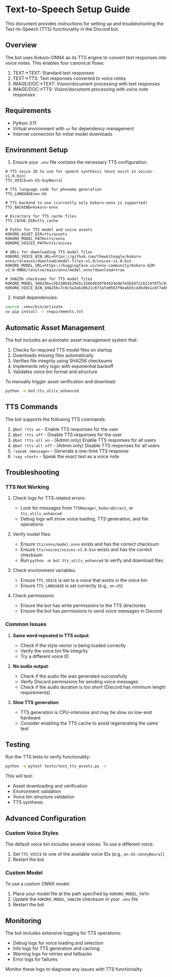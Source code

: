 # Text-to-Speech Setup Guide

This document provides instructions for setting up and troubleshooting the Text-to-Speech (TTS) functionality in the Discord bot.

## Overview

The bot uses Kokoro-ONNX as its TTS engine to convert text responses into voice notes. This enables four canonical flows:

1. TEXT→TEXT: Standard text responses
2. TEXT→TTS: Text responses converted to voice notes
3. IMAGE/DOC→TEXT: Vision/document processing with text responses
4. IMAGE/DOC→TTS: Vision/document processing with voice note responses

## Requirements

- Python 3.11
- Virtual environment with `uv` for dependency management
- Internet connection for initial model downloads

## Environment Setup

1. Ensure your `.env` file contains the necessary TTS configuration:

```
# TTS voice ID to use for speech synthesis (must exist in voices-v1.0.bin)
TTS_VOICE=en-US-GuyNeural

# TTS language code for phoneme generation
TTS_LANGUAGE=en-US

# TTS backend to use (currently only kokoro-onnx is supported)
TTS_BACKEND=kokoro-onnx

# Directory for TTS cache files
TTS_CACHE_DIR=tts_cache

# Paths for TTS model and voice assets
KOKORO_ASSET_DIR=tts/assets
KOKORO_MODEL_PATH=tts/onnx
KOKORO_VOICES_PATH=tts/voices

# URLs for downloading TTS model files
KOKORO_VOICE_BIN_URL=https://github.com/thewh1teagle/kokoro-onnx/releases/download/model-files-v1.0/voices-v1.0.bin
KOKORO_MODEL_URL=https://huggingface.co/onnx-community/Kokoro-82M-v1.0-ONNX/resolve/main/onnx/model.onnx?download=true

# SHA256 checksums for TTS model files
KOKORO_MODEL_SHA256=c5b230b4529e5c15b6d810f64424e9e7e5b54f2c6214f8f5c9a9813d8f7ad3f2
KOKORO_VOICE_BIN_SHA256=7c6c5a3ab28b21c6f3afa9563f9ea6d3c4d5d9e1c8f7a6b5c4d3e2f1a0b9c8d7
```

2. Install dependencies:

```bash
source .venv/bin/activate
uv pip install -r requirements.txt
```

## Automatic Asset Management

The bot includes an automatic asset management system that:

1. Checks for required TTS model files on startup
2. Downloads missing files automatically
3. Verifies file integrity using SHA256 checksums
4. Implements retry logic with exponential backoff
5. Validates voice bin format and structure

To manually trigger asset verification and download:

```bash
python -m bot.tts_utils_enhanced
```

## TTS Commands

The bot supports the following TTS commands:

1. `@bot !tts on` - Enable TTS responses for the user
2. `@bot !tts off` - Disable TTS responses for the user
3. `@bot !tts-all on` - (Admin only) Enable TTS responses for all users
4. `@bot !tts-all off` - (Admin only) Disable TTS responses for all users
5. `!speak <message>` - Generate a one-time TTS response
6. `!say <text>` - Speak the exact text as a voice note

## Troubleshooting

### TTS Not Working

1. Check logs for TTS-related errors:
   - Look for messages from `TTSManager`, `KokoroDirect`, or `tts_utils_enhanced`
   - Debug logs will show voice loading, TTS generation, and file operations

2. Verify model files:
   - Ensure `tts/onnx/model.onnx` exists and has the correct checksum
   - Ensure `tts/voices/voices-v1.0.bin` exists and has the correct checksum
   - Run `python -m bot.tts_utils_enhanced` to verify and download files

3. Check environment variables:
   - Ensure `TTS_VOICE` is set to a voice that exists in the voice bin
   - Ensure `TTS_LANGUAGE` is set correctly (e.g., `en-US`)

4. Check permissions:
   - Ensure the bot has write permissions to the TTS directories
   - Ensure the bot has permissions to send voice messages in Discord

### Common Issues

1. **Same word repeated in TTS output**: 
   - Check if the style vector is being loaded correctly
   - Verify the voice bin file integrity
   - Try a different voice ID

2. **No audio output**:
   - Check if the audio file was generated successfully
   - Verify Discord permissions for sending voice messages
   - Check if the audio duration is too short (Discord has minimum length requirements)

3. **Slow TTS generation**:
   - TTS generation is CPU-intensive and may be slow on low-end hardware
   - Consider enabling the TTS cache to avoid regenerating the same text

## Testing

Run the TTS tests to verify functionality:

```bash
python -m pytest tests/test_tts_assets.py -v
```

This will test:
- Asset downloading and verification
- Environment validation
- Voice bin structure validation
- TTS synthesis

## Advanced Configuration

### Custom Voice Styles

The default voice bin includes several voices. To use a different voice:

1. Set `TTS_VOICE` to one of the available voice IDs (e.g., `en-US-JennyNeural`)
2. Restart the bot

### Custom Model

To use a custom ONNX model:

1. Place your model file at the path specified by `KOKORO_MODEL_PATH`
2. Update the `KOKORO_MODEL_SHA256` checksum in your `.env` file
3. Restart the bot

## Monitoring

The bot includes extensive logging for TTS operations:

- Debug logs for voice loading and selection
- Info logs for TTS generation and caching
- Warning logs for retries and fallbacks
- Error logs for failures

Monitor these logs to diagnose any issues with TTS functionality.
